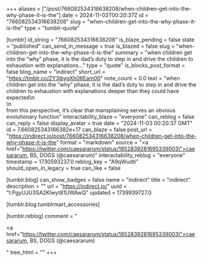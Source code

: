 +++
aliases = ["/post/766082534316638208/when-children-get-into-the-why-phase-it-is-the"]
date = 2024-11-03T00:20:37Z
id = "766082534316638208"
slug = "when-children-get-into-the-why-phase-it-is-the"
type = "tumblr-quote"

[tumblr]
id_string = "766082534316638208"
is_blaze_pending = false
state = "published"
can_send_in_message = true
is_blazed = false
slug = "when-children-get-into-the-why-phase-it-is-the"
summary = "when children get into the “why” phase, it is the dad’s duty to step in and drive the children to exhaustion with explanations..."
type = "quote"
is_blocks_post_format = false
blog_name = "indirect"
short_url = "https://tmblr.co/ZY3jbygXh06Eam00"
note_count = 0.0
text = "when children get into the &ldquo;why&rdquo; phase, it is the dad&rsquo;s duty to step in and drive the children to exhaustion with explanations deeper than they could have expected\n<br/>\n<br/>from this perspective, it&rsquo;s clear that mansplaining serves an obvious evolutionary function"
interactability_blaze = "everyone"
can_reblog = false
can_reply = false
display_avatar = true
date = "2024-11-03 00:20:37 GMT"
id = 7.660825343166382e+17
can_blaze = false
post_url = "https://indirect.io/post/766082534316638208/when-children-get-into-the-why-phase-it-is-the"
format = "markdown"
source = "<a href=\"https://twitter.com/caesararum/status/1852839281695339003\">caesararum, BS, DOGS (@caesararum)</a>"
interactability_reblog = "everyone"
timestamp = 1730593237.0
reblog_key = "A9qWudti"
should_open_in_legacy = true
can_like = false

[tumblr.blog]
can_show_badges = false
name = "indirect"
title = "indirect"
description = ""
url = "https://indirect.io/"
uuid = "t:PgyUJU3SA2Klwyt81UWAwQ"
updated = 1739939727.0

[tumblr.blog.tumblrmart_accessories]

[tumblr.reblog]
comment = "<p><a href=\"https://twitter.com/caesararum/status/1852839281695339003\">caesararum, BS, DOGS (@caesararum)</a></p>"
tree_html = ""
+++
